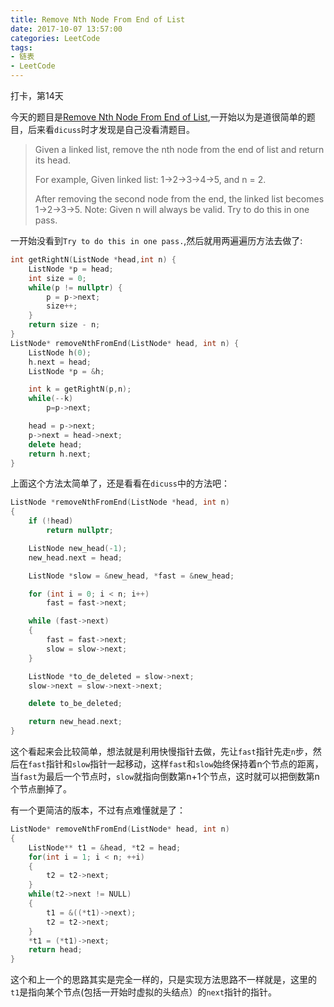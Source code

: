 ```yaml
---
title: Remove Nth Node From End of List
date: 2017-10-07 13:57:00
categories: LeetCode
tags:
- 链表
- LeetCode
---
```


打卡，第14天

今天的题目是[Remove Nth Node From End of List](https://leetcode.com/problems/remove-nth-node-from-end-of-list/description/),一开始以为是道很简单的题目，后来看`dicuss`时才发现是自己没看清题目。

> Given a linked list, remove the nth node from the end of list and return its head.
>
> For example,
> Given linked list: 1->2->3->4->5, and n = 2.
>
> After removing the second node from the end, the linked list becomes 1->2->3->5. 
> Note:
> Given n will always be valid.
> Try to do this in one pass.

一开始没看到`Try to do this in one pass.`,然后就用两遍遍历方法去做了:

```c++
int getRightN(ListNode *head,int n) {
    ListNode *p = head;
    int size = 0;
    while(p != nullptr) {
        p = p->next;
        size++;
    }
    return size - n;
}
ListNode* removeNthFromEnd(ListNode* head, int n) {
    ListNode h(0);
    h.next = head;
    ListNode *p = &h;

    int k = getRightN(p,n);
    while(--k)
        p=p->next;

    head = p->next;
    p->next = head->next;
    delete head;
    return h.next;
}
```

上面这个方法太简单了，还是看看在`dicuss`中的方法吧：

```c++
ListNode *removeNthFromEnd(ListNode *head, int n) 
{
    if (!head)
        return nullptr;

    ListNode new_head(-1);
    new_head.next = head;

    ListNode *slow = &new_head, *fast = &new_head;

    for (int i = 0; i < n; i++)
        fast = fast->next;

    while (fast->next)
    {
        fast = fast->next;
        slow = slow->next;
    }

    ListNode *to_de_deleted = slow->next;
    slow->next = slow->next->next;

    delete to_be_deleted;

    return new_head.next;
}
```

这个看起来会比较简单，想法就是利用快慢指针去做，先让`fast`指针先走`n`步，然后在`fast`指针和`slow`指针一起移动，这样`fast`和`slow`始终保持着n个节点的距离，当`fast`为最后一个节点时，`slow`就指向倒数第n+1个节点，这时就可以把倒数第n个节点删掉了。

有一个更简洁的版本，不过有点难懂就是了：

```c++
ListNode* removeNthFromEnd(ListNode* head, int n)
{
    ListNode** t1 = &head, *t2 = head;
    for(int i = 1; i < n; ++i)
    {
        t2 = t2->next;
    }
    while(t2->next != NULL)
    {
        t1 = &((*t1)->next);
        t2 = t2->next;
    }
    *t1 = (*t1)->next;
    return head;
}
```

这个和上一个的思路其实是完全一样的，只是实现方法思路不一样就是，这里的`t1`是指向某个节点(包括一开始时虚拟的头结点）的`next`指针的指针。